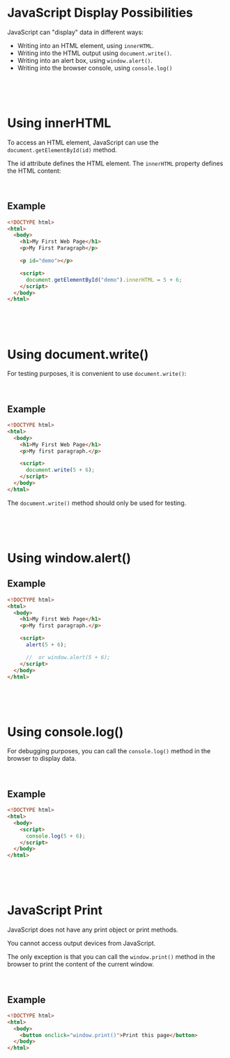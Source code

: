 # JavaScript Display Possibilities

JavaScript can "display" data in different ways:

- Writing into an HTML element, using `innerHTML`.
- Writing into the HTML output using `document.write()`.
- Writing into an alert box, using `window.alert()`.
- Writing into the browser console, using `console.log()`

&nbsp;

&nbsp;

# Using innerHTML

To access an HTML element, JavaScript can use the `document.getElementById(id)` method.

The id attribute defines the HTML element. The `innerHTML` property defines the HTML content:

&nbsp;

## Example

```html
<!DOCTYPE html>
<html>
  <body>
    <h1>My First Web Page</h1>
    <p>My First Paragraph</p>

    <p id="demo"></p>

    <script>
      document.getElementById("demo").innerHTML = 5 + 6;
    </script>
  </body>
</html>
```

&nbsp;

&nbsp;

# Using document.write()

For testing purposes, it is convenient to use `document.write()`:

&nbsp;

## Example

```html
<!DOCTYPE html>
<html>
  <body>
    <h1>My First Web Page</h1>
    <p>My first paragraph.</p>

    <script>
      document.write(5 + 6);
    </script>
  </body>
</html>
```

The `document.write()` method should only be used for testing.

&nbsp;

&nbsp;

# Using window.alert()

## Example

```html
<!DOCTYPE html>
<html>
  <body>
    <h1>My First Web Page</h1>
    <p>My first paragraph.</p>

    <script>
      alert(5 + 6);

      //  or window.alert(5 + 6);
    </script>
  </body>
</html>
```

&nbsp;

&nbsp;

# Using console.log()

For debugging purposes, you can call the `console.log()` method in the browser to display data.

&nbsp;

## Example

```html
<!DOCTYPE html>
<html>
  <body>
    <script>
      console.log(5 + 6);
    </script>
  </body>
</html>
```

&nbsp;

&nbsp;

# JavaScript Print

JavaScript does not have any print object or print methods.

You cannot access output devices from JavaScript.

The only exception is that you can call the `window.print()` method in the browser to print the content of the current window.

&nbsp;

## Example

```html
<!DOCTYPE html>
<html>
  <body>
    <button onclick="window.print()">Print this page</button>
  </body>
</html>
```
